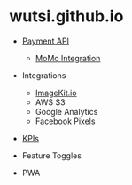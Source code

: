 # wutsi.github.io

- [Payment API](design/payment-api)
  - [MoMo Integration](design/payment-api/MTN-MoMo-Integration)
- Integrations
  - [ImageKit.io](design/integration/imagekit.io)
  - AWS S3
  - Google Analytics
  - Facebook Pixels
  
- [KPIs](design/kpi)
- Feature Toggles
- PWA

